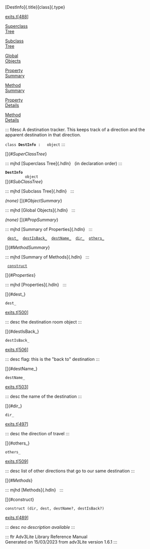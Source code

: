 [DestInfo]{.title}[class]{.type}

[exits.t](../file/exits.t.html)\[[488](../source/exits.t.html#488)\]

[Superclass\
Tree](#_SuperClassTree_)

[Subclass\
Tree](#_SubClassTree_)

[Global\
Objects](#_ObjectSummary_)

[Property\
Summary](#_PropSummary_)

[Method\
Summary](#_MethodSummary_)

[Property\
Details](#_Properties_)

[Method\
Details](#_Methods_)

::: fdesc
A destination tracker. This keeps track of a direction and the apparent
destination in that direction.

`class `**`DestInfo`**` :   object`
:::

[]{#_SuperClassTree_}

::: mjhd
[Superclass Tree]{.hdln}   (in declaration order)
:::

**`DestInfo`**\
`         object`\
[]{#_SubClassTree_}

::: mjhd
[Subclass Tree]{.hdln}  
:::

*(none)* []{#_ObjectSummary_}

::: mjhd
[Global Objects]{.hdln}  
:::

*(none)* []{#_PropSummary_}

::: mjhd
[Summary of Properties]{.hdln}  
:::

` `[`dest_`](#dest_)`  `[`destIsBack_`](#destIsBack_)`  `[`destName_`](#destName_)`  `[`dir_`](#dir_)`  `[`others_`](#others_)`  `

[]{#_MethodSummary_}

::: mjhd
[Summary of Methods]{.hdln}  
:::

` `[`construct`](#construct)`  `

[]{#_Properties_}

::: mjhd
[Properties]{.hdln}  
:::

[]{#dest_}

`dest_`

[exits.t](../file/exits.t.html)\[[500](../source/exits.t.html#500)\]

::: desc
the destination room object
:::

[]{#destIsBack_}

`destIsBack_`

[exits.t](../file/exits.t.html)\[[506](../source/exits.t.html#506)\]

::: desc
flag: this is the \"back to\" destination
:::

[]{#destName_}

`destName_`

[exits.t](../file/exits.t.html)\[[503](../source/exits.t.html#503)\]

::: desc
the name of the destination
:::

[]{#dir_}

`dir_`

[exits.t](../file/exits.t.html)\[[497](../source/exits.t.html#497)\]

::: desc
the direction of travel
:::

[]{#others_}

`others_`

[exits.t](../file/exits.t.html)\[[509](../source/exits.t.html#509)\]

::: desc
list of other directions that go to our same destination
:::

[]{#_Methods_}

::: mjhd
[Methods]{.hdln}  
:::

[]{#construct}

`construct (dir, dest, destName?, destIsBack?)`

[exits.t](../file/exits.t.html)\[[489](../source/exits.t.html#489)\]

::: desc
*no description available*
:::

::: ftr
Adv3Lite Library Reference Manual\
Generated on 15/03/2023 from adv3Lite version 1.6.1
:::
